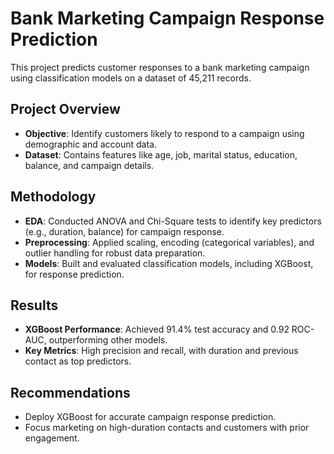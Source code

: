 # **Bank Marketing Campaign Response Prediction**

This project predicts customer responses to a bank marketing campaign using classification models on a dataset of 45,211 records.

## **Project Overview**
- **Objective**: Identify customers likely to respond to a campaign using demographic and account data.
- **Dataset**: Contains features like age, job, marital status, education, balance, and campaign details.

## **Methodology**
- **EDA**: Conducted ANOVA and Chi-Square tests to identify key predictors (e.g., duration, balance) for campaign response.
- **Preprocessing**: Applied scaling, encoding (categorical variables), and outlier handling for robust data preparation.
- **Models**: Built and evaluated classification models, including XGBoost, for response prediction.

## **Results**
- **XGBoost Performance**: Achieved 91.4% test accuracy and 0.92 ROC-AUC, outperforming other models.
- **Key Metrics**: High precision and recall, with duration and previous contact as top predictors.

## **Recommendations**
- Deploy XGBoost for accurate campaign response prediction.
- Focus marketing on high-duration contacts and customers with prior engagement.
